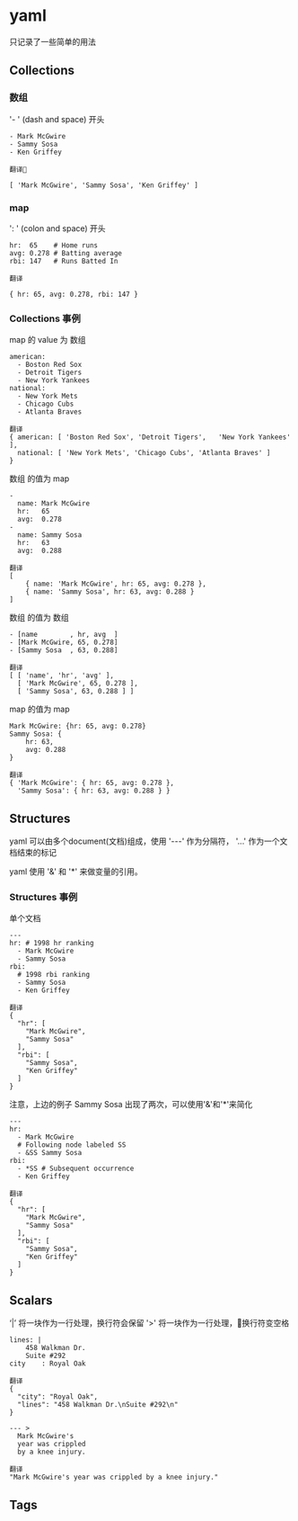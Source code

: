 # yaml

只记录了一些简单的用法

## Collections

### 数组

'- ' (dash and space) 开头

```
- Mark McGwire
- Sammy Sosa
- Ken Griffey

翻译

[ 'Mark McGwire', 'Sammy Sosa', 'Ken Griffey' ]
```

### map

': ' (colon and space) 开头

```
hr:  65    # Home runs
avg: 0.278 # Batting average
rbi: 147   # Runs Batted In

翻译

{ hr: 65, avg: 0.278, rbi: 147 }
```

### Collections 事例

map 的 value 为 数组
```
american:
  - Boston Red Sox
  - Detroit Tigers
  - New York Yankees
national:
  - New York Mets
  - Chicago Cubs
  - Atlanta Braves

翻译
{ american: [ 'Boston Red Sox', 'Detroit Tigers',   'New York Yankees' ],
  national: [ 'New York Mets', 'Chicago Cubs', 'Atlanta Braves' ] 
}

```

数组 的值为 map

```
-
  name: Mark McGwire
  hr:   65
  avg:  0.278
-
  name: Sammy Sosa
  hr:   63
  avg:  0.288

翻译
[ 
    { name: 'Mark McGwire', hr: 65, avg: 0.278 },
    { name: 'Sammy Sosa', hr: 63, avg: 0.288 } 
]
```

数组 的值为 数组

```
- [name        , hr, avg  ]
- [Mark McGwire, 65, 0.278]
- [Sammy Sosa  , 63, 0.288]

翻译
[ [ 'name', 'hr', 'avg' ],
  [ 'Mark McGwire', 65, 0.278 ],
  [ 'Sammy Sosa', 63, 0.288 ] ]
```

map 的值为 map

```
Mark McGwire: {hr: 65, avg: 0.278}
Sammy Sosa: {
    hr: 63,
    avg: 0.288 
}

翻译
{ 'Mark McGwire': { hr: 65, avg: 0.278 },
  'Sammy Sosa': { hr: 63, avg: 0.288 } }
```

## Structures

yaml 可以由多个document(文档)组成，使用 '---' 作为分隔符， '...' 作为一个文档结束的标记

yaml 使用 '&' 和 '*' 来做变量的引用。

### Structures 事例

单个文档

```
---
hr: # 1998 hr ranking
  - Mark McGwire
  - Sammy Sosa
rbi:
  # 1998 rbi ranking
  - Sammy Sosa
  - Ken Griffey

翻译
{
  "hr": [
    "Mark McGwire", 
    "Sammy Sosa"
  ], 
  "rbi": [
    "Sammy Sosa", 
    "Ken Griffey"
  ]
}
```

注意，上边的例子 Sammy Sosa 出现了两次，可以使用'&'和'*'来简化
```
--- 
hr:
  - Mark McGwire
  # Following node labeled SS
  - &SS Sammy Sosa
rbi:
  - *SS # Subsequent occurrence
  - Ken Griffey

翻译
{
  "hr": [
    "Mark McGwire", 
    "Sammy Sosa"
  ], 
  "rbi": [
    "Sammy Sosa", 
    "Ken Griffey"
  ]
}
```

## Scalars

‘|’ 将一块作为一行处理，换行符会保留
'>' 将一块作为一行处理，换行符变空格

```
lines: |
    458 Walkman Dr.
    Suite #292
city    : Royal Oak

翻译
{
  "city": "Royal Oak", 
  "lines": "458 Walkman Dr.\nSuite #292\n"
}
```

```
--- >
  Mark McGwire's
  year was crippled
  by a knee injury.

翻译
"Mark McGwire's year was crippled by a knee injury."
```

## Tags

